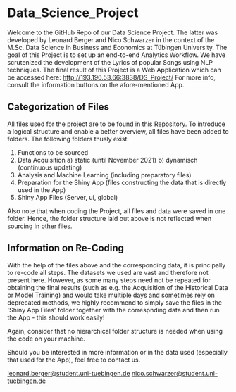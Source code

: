 # Data_Science_Project

Welcome to the GitHub Repo of our Data Science Project. 
The latter was developed by Leonard Berger and Nico Schwarzer in the context of the M.Sc. Data Science in Business and Economics at Tübingen University. The goal of this Project is to set up an end-to-end Analytics Workflow. We have scrutenized the development of the Lyrics of popular Songs using NLP techniques. The final result of this Project is a Web Application which can be accessed here: http://193.196.53.66:3838/DS_Project/
For more info, consult the information buttons on the afore-mentioned App.


## Categorization of Files

All files used for the project are to be found in this Repository. To introduce a logical structure and enable a better overview, all files have been added to folders. The following folders thusly exist:

1) Functions to be sourced 
3) Data Acquisition
 a) static (until November 2021)
 b) dynamisch (continuous updating)
3) Analysis and Machine Learning (including preparatory files)
4) Preparation for the Shiny App (files constructing the data that is directly used in the App)
5) Shiny App Files (Server, ui, global)

Also note that when coding the Project, all files and data were saved in one folder. Hence, the folder structure laid out above is not reflected when sourcing in other files.

## Information on Re-Coding

With the help of the files above and the corresponding data, it is principally to re-code all steps. The datasets we used are vast and therefore not present here. 
However, as some many steps need not be repeated for obtaining the final results (such as e.g. the Acquisition of the Historical Data or Model Training) and would take multiple days and sometimes rely on deprecated methods, we highly recommend to simply save the files in the 'Shiny App Files' folder together with the correspnding data and then run the App - this should work easily!

Again, consider that no hierarchical folder structure is needed when using the code on your machine. 

Should you be interested in more information or in the data used (especially that used for the App), feel free to contact us.

leonard.berger@student.uni-tuebingen.de 
nico.schwarzer@student.uni-tuebingen.de 




